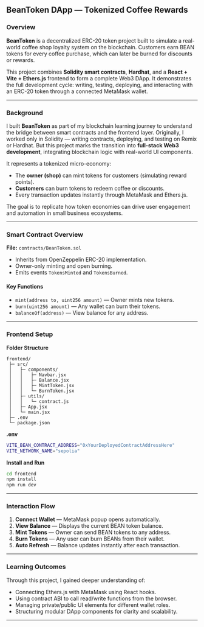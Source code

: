 

##  BeanToken DApp — Tokenized Coffee Rewards

### Overview

**BeanToken** is a decentralized ERC-20 token project built to simulate a real-world coffee shop loyalty system on the blockchain. Customers earn BEAN tokens for every coffee purchase, which can later be burned for discounts or rewards.

This project combines **Solidity smart contracts**, **Hardhat**, and a **React + Vite + Ethers.js** frontend to form a complete Web3 DApp. It demonstrates the full development cycle:
writing, testing, deploying, and interacting with an ERC-20 token through a connected MetaMask wallet.

---

###  Background

I built **BeanToken** as part of my blockchain learning journey to understand the bridge between smart contracts and the frontend layer.
Originally, I worked only in Solidity — writing contracts, deploying, and testing on Remix or Hardhat. But this project marks the transition into **full-stack Web3 development**, integrating blockchain logic with real-world UI components.

It represents a tokenized micro-economy:

* The **owner (shop)** can mint tokens for customers (simulating reward points).
* **Customers** can burn tokens to redeem coffee or discounts.
* Every transaction updates instantly through MetaMask and Ethers.js.

The goal is to replicate how token economies can drive user engagement and automation in small business ecosystems.

---


###  Smart Contract Overview

**File:** `contracts/BeanToken.sol`

* Inherits from OpenZeppelin ERC-20 implementation.
* Owner-only minting and open burning.
* Emits events `TokensMinted` and `TokensBurned`.

#### Key Functions

* `mint(address to, uint256 amount)` — Owner mints new tokens.
* `burn(uint256 amount)` — Any wallet can burn their tokens.
* `balanceOf(address)` — View balance for any address.

---

###  Frontend Setup

**Folder Structure**

```
frontend/
 ├─ src/
 │   ├─ components/
 │   │   ├─ Navbar.jsx
 │   │   ├─ Balance.jsx
 │   │   ├─ MintToken.jsx
 │   │   └─ BurnToken.jsx
 │   ├─ utils/
 │   │   └─ contract.js
 │   ├─ App.jsx
 │   └─ main.jsx
 ├─ .env
 └─ package.json
```

**.env**

```bash
VITE_BEAN_CONTRACT_ADDRESS="0xYourDeployedContractAddressHere"
VITE_NETWORK_NAME="sepolia"
```

**Install and Run**

```bash
cd frontend
npm install
npm run dev
```

---

###  Interaction Flow

1. **Connect Wallet** — MetaMask popup opens automatically.
2. **View Balance** — Displays the current BEAN token balance.
3. **Mint Tokens** — Owner can send BEAN tokens to any address.
4. **Burn Tokens** — Any user can burn BEANs from their wallet.
5. **Auto Refresh** — Balance updates instantly after each transaction.

---

###  Learning Outcomes

Through this project, I gained deeper understanding of:

* Connecting Ethers.js with MetaMask using React hooks.
* Using contract ABI to call read/write functions from the browser.
* Managing private/public UI elements for different wallet roles.
* Structuring modular DApp components for clarity and scalability.

---


